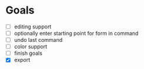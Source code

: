 # Goals

- [ ] editing support
- [ ] optionally enter starting point for form in command
- [ ] undo last command
- [ ] color support
- [ ] finish goals
- [x] export
